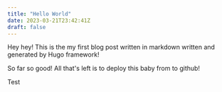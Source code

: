 ```yaml
---
title: "Hello World"
date: 2023-03-21T23:42:41Z
draft: false
---
```


Hey hey! This is the my first blog post written in markdown written and generated by Hugo framework!

So far so good! All that's left is to deploy this baby from to github! 

Test